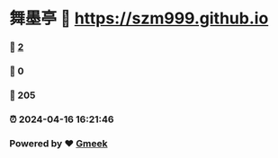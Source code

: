 # 舞墨亭 :link: https://szm999.github.io 
### :page_facing_up: [2](https://szm999.github.io/tag.html) 
### :speech_balloon: 0 
### :hibiscus: 205 
### :alarm_clock: 2024-04-16 16:21:46 
### Powered by :heart: [Gmeek](https://github.com/Meekdai/Gmeek)
